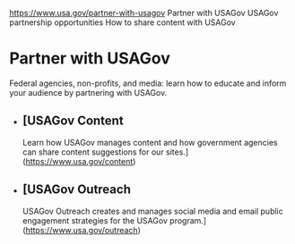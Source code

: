 

https://www.usa.gov/partner-with-usagov
Partner with USAGov
USAGov partnership opportunities
How to share content with USAGov

Partner with USAGov
===================

Federal agencies, non-profits, and media: learn how to educate and inform your audience by partnering with USAGov.

* [USAGov Content
  --------------

  Learn how USAGov manages content and how government agencies can share content suggestions for our sites.](https://www.usa.gov/content)
* [USAGov Outreach
  ---------------

  USAGov Outreach creates and manages social media and email public engagement strategies for the USAGov program.](https://www.usa.gov/outreach)
